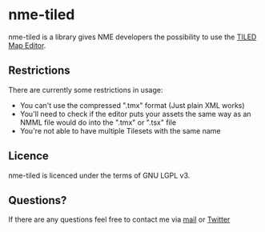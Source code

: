 nme-tiled
=========

nme-tiled is a library gives NME developers the possibility to use the [TILED Map Editor](http://www.mapeditor.org/).

Restrictions
-----------------

There are currently some restrictions in usage:

- You can't use the compressed ".tmx" format (Just plain XML works)
- You'll need to check if the editor puts your assets the same way as an NMML file would do into the ".tmx" or ".tsx" file
- You're not able to have multiple Tilesets with the same name

Licence
----------------

nme-tiled is licenced under the terms of GNU LGPL v3.

Questions?
-----------------

If there are any questions feel free to contact me via [mail](mailto:ikasoki@gmail.com) or [Twitter](https://twitter.com/Kasoki)
